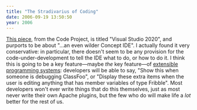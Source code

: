 ```yaml
---
title: "The Stradivarius of Coding"
date: 2006-09-19 13:50:50
year: 2006
---
```

<a href="http://www.codeproject.com/useritems/Visual_Studio_2020.asp">This piece</a>, from the Code Project, is titled "Visual Studio 2020", and purports to be about "…an even wilder Concept IDE".  I actually found it very conservative: in particular, there doesn't seem to be any provision for the code-under-development to tell the IDE what to do, or how to do it.  I think this is going to be a key feature—maybe <em>the</em> key feature—of <a href="http://www.acmqueue.com/modules.php?name=Content&pa=showpage&pid=247&page=1">extensible programming systems</a>: developers will be able to say, "Show this when someone is debugging ClassFoo", or "Display these extra items when the user is editing anything that has member variables of type Fribble".  Most developers won't ever write things that do this themselves, just as most never write their own Apache plugins, but the few who do will make life a <em>lot</em> better for the rest of us.
